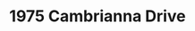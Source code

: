 ---
title: 1975 Cambrianna Drive
address: 1975 Cambrianna Dr, San Jose, CA 95124
developer: Robson Homes
municipality: San Jose
units: 21
phase: Approved
permits:
    PD21-012:
        status: Approved
        initial_date: 2021-08-04
        final_date: 2022-08-30
        apn: [41421064]
        address: 1975 Cambrianna Dr, San Jose, CA 95124
        description: "Planned Development Permit to allow the removal of three ordinance-size trees and the construction of 21 single-family residences and 14 accessory dwelling units, including four affordable units, on an approximately 2.85-gross acre site. Includes extended construction hours Monday thru Friday 7 a.m. to 7 p.m. and Saturday 8 a.m. to 5 p.m. Density Bonus - none. Incentive 1: Private cul-de-sac instead of through street Incentive 2: Reduced lot size"
        names: Mark Robson w/ Robson Homes; Cambrian School District;
geometry: [37.26530554652233, -121.9288668045327]
published: True
---